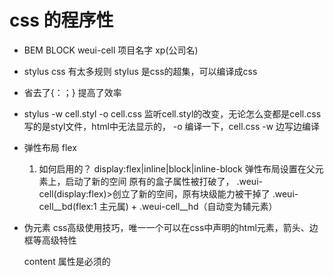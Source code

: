 # css 的程序性

- BEM
    BLOCK weui-cell 项目名字  xp(公司名) 

- stylus
    css 有太多规则
    stylus  是css的超集，可以编译成css

- 省去了{：；} 提高了效率

- stylus -w cell.styl -o cell.css  监听cell.styl的改变，无论怎么变都是cell.css
  写的是styl文件，html中无法显示的，
  -o 编译一下，cell.css
  -w 边写边编译


- 弹性布局 flex
    1. 如何启用的？
    display:flex|inline|block|inline-block
    弹性布局设置在父元素上，启动了新的空间
    原有的盒子属性被打破了，
    .weui-cell(display:flex)>创立了新的空间，原有块级能力被干掉了
    .weui-cell__bd(flex:1 主元属)  + .weui-cell__hd（自动变为辅元素）


- 伪元素
    css高级使用技巧，唯一一个可以在css中声明的html元素，箭头、边框等高级特性
    
    content 属性是必须的